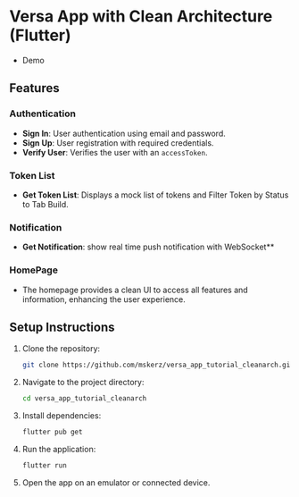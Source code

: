 # Versa App with Clean Architecture (Flutter)
- Demo 
## Features

### Authentication
- **Sign In**: User authentication using email and password.
- **Sign Up**: User registration with required credentials.
- **Verify User**: Verifies the user with an `accessToken`.  
 
### Token List
- **Get Token List**: Displays a mock list of tokens and Filter Token by Status to Tab Build.
 
### Notification
- **Get Notification**: show real time push notification with WebSocket**

### HomePage
- The homepage provides a clean UI to access all features and information, enhancing the user experience.

## Setup Instructions

1. Clone the repository:
   ```bash
   git clone https://github.com/mskerz/versa_app_tutorial_cleanarch.git
   ```

2. Navigate to the project directory:
   ```bash
   cd versa_app_tutorial_cleanarch
   ```

3. Install dependencies:
   ```bash
   flutter pub get
   ```

4. Run the application:
   ```bash
   flutter run
   ```

5. Open the app on an emulator or connected device.

